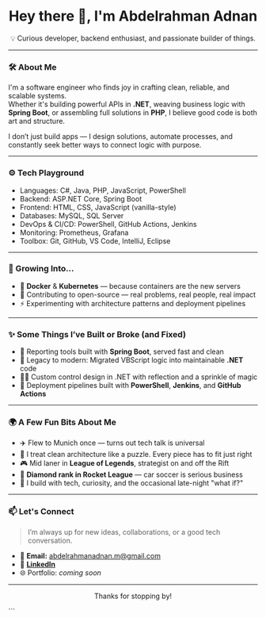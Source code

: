 <h1 align="center">Hey there 👋, I'm Abdelrahman Adnan</h1>
<p align="center">💡 Curious developer, backend enthusiast, and passionate builder of things.</p>

---

### 🛠️ About Me

I'm a software engineer who finds joy in crafting clean, reliable, and scalable systems.  
Whether it's building powerful APIs in **.NET**, weaving business logic with **Spring Boot**, or assembling full solutions in **PHP**, I believe good code is both art and structure.

I don’t just build apps — I design solutions, automate processes, and constantly seek better ways to connect logic with purpose.

---

### ⚙️ Tech Playground

* Languages:        C#, Java, PHP, JavaScript, PowerShell
* Backend:          ASP.NET Core, Spring Boot
* Frontend:         HTML, CSS, JavaScript (vanilla-style)
* Databases:        MySQL, SQL Server
* DevOps & CI/CD:   PowerShell, GitHub Actions, Jenkins
* Monitoring:       Prometheus, Grafana
* Toolbox:          Git, GitHub, VS Code, IntelliJ, Eclipse


---

### 🌱 Growing Into...

- 🐳 **Docker** & **Kubernetes** — because containers are the new servers  
- 🧩 Contributing to open-source — real problems, real people, real impact  
- ⚡ Experimenting with architecture patterns and deployment pipelines  

---

### ✨ Some Things I’ve Built or Broke (and Fixed)

- 🧾 Reporting tools built with **Spring Boot**, served fast and clean  
- 🧼 Legacy to modern: Migrated VBScript logic into maintainable **.NET** code  
- 🧙‍♂️ Custom control design in .NET with reflection and a sprinkle of magic  
- 🚀 Deployment pipelines built with **PowerShell**, **Jenkins**, and **GitHub Actions**

---

### 🌍 A Few Fun Bits About Me

- ✈️ Flew to Munich once — turns out tech talk is universal  
- 📐 I treat clean architecture like a puzzle. Every piece has to fit just right  
- 🎮 Mid laner in **League of Legends**, strategist on and off the Rift  
- 🚗 **Diamond rank in Rocket League** — car soccer is serious business  
- 🔧 I build with tech, curiosity, and the occasional late-night "what if?"

---

### 📫 Let's Connect

> I’m always up for new ideas, collaborations, or a good tech conversation.

- 📧 **Email:** abdelrahmanadnan.m@gmail.com  
- 💼 [**LinkedIn**](https://www.linkedin.com/in/abdelrahman-adnan/)  
- 🌐 Portfolio: *coming soon*

---

<p align="center">Thanks for stopping by! </p>
```
